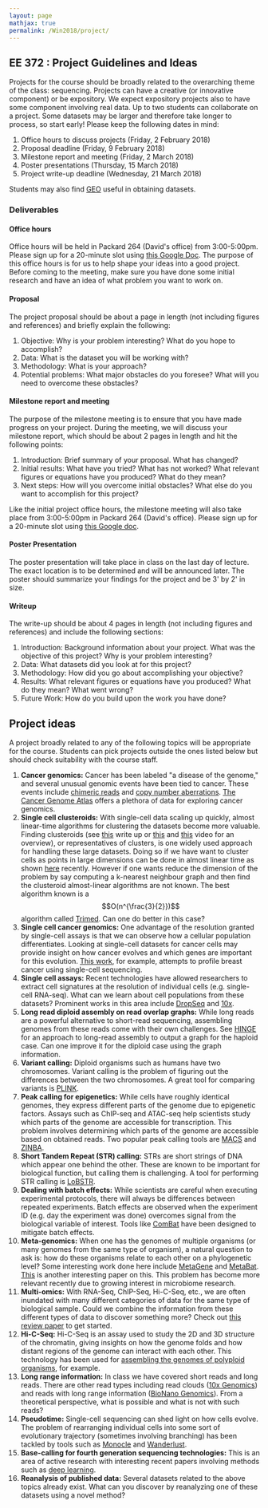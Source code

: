 ```yaml
---
layout: page
mathjax: true
permalink: /Win2018/project/
---
```


## EE 372 : Project Guidelines and Ideas

Projects for the course should be broadly related to the overarching theme of the class: sequencing. Projects can have a creative (or innovative component) or be expository. We expect expository projects also to have some component involving real data. Up to two students can collaborate on a project. Some datasets may be larger and therefore take longer to process, so start early! Please keep the following dates in mind:

1. Office hours to discuss projects  (Friday, 2 February 2018)
2. Proposal deadline (Friday, 9 February 2018)  
3. Milestone report and meeting (Friday, 2 March 2018)  
4. Poster presentations (Thursday, 15 March 2018)  
5. Project write-up deadline (Wednesday, 21 March 2018)

Students may also find [GEO](http://www.ncbi.nlm.nih.gov/geo/) useful in obtaining datasets.

### Deliverables

#### Office hours

Office hours will be held in Packard 264 (David's office) from 3:00-5:00pm. Please sign up for a 20-minute slot using [this Google Doc](https://docs.google.com/spreadsheets/d/1ySZWc7qNUYyR0Ayj3adITypp-Ea2u8L9vF9aRAEKbv8/edit?usp=sharing). The purpose of this office hours is for us to help shape your ideas into a good project. Before coming to the meeting, make sure you have done some initial research and have an idea of what problem you want to work on.

#### Proposal

The project proposal should be about a page in length (not including figures and references) and briefly explain the following:

1. Objective: Why is your problem interesting? What do you hope to accomplish?
2. Data: What is the dataset you will be working with?  
3. Methodology: What is your approach?  
4. Potential problems: What major obstacles do you foresee? What will you need to overcome these obstacles?

#### Milestone report and meeting

The purpose of the milestone meeting is to ensure that you have made progress on your project. During the meeting, we will discuss your milestone report, which should be about 2 pages in length and hit the following points:

1. Introduction: Brief summary of your proposal. What has changed?  
2. Initial results: What have you tried? What has not worked? What relevant figures or equations have you produced? What do they mean?
3. Next steps: How will you overcome initial obstacles? What else do you want to accomplish for this project?

Like the initial project office hours, the milestone meeting will also take place from 3:00-5:00pm in Packard 264 (David's office). Please sign up for a 20-minute slot using [this Google doc](https://docs.google.com/spreadsheets/d/1ySZWc7qNUYyR0Ayj3adITypp-Ea2u8L9vF9aRAEKbv8/edit?usp=sharing).

#### Poster Presentation

The poster presentation will take place in class on the last day of lecture. The exact location is to be determined and will be announced later. The poster should summarize your findings for the project and be 3' by 2' in size.

#### Writeup

The write-up should be about 4 pages in length (not including figures and references) and include the following sections:

1. Introduction: Background information about your project. What was the objective of this project? Why is your problem interesting?  
2. Data: What datasets did you look at for this project?  
3. Methodology: How did you go about accomplishing your objective?  
4. Results: What relevant figures or equations have you produced? What do they mean? What went wrong?  
5. Future Work: How do you build upon the work you have done?

## Project ideas

A project broadly related to any of the following topics will be appropriate for the course. Students can pick projects outside the ones listed below but should check suitability with the course staff.

1. **Cancer genomics:** Cancer has been labeled "a disease of the genome,"
and several unusual genomic events have been tied to cancer. These events include
 [chimeric reads](https://www.ncbi.nlm.nih.gov/pmc/articles/PMC3107329/) and
 [copy number aberrations](https://www.ncbi.nlm.nih.gov/pmc/articles/PMC2703871/).
 [The Cancer Genome Atlas](https://cancergenome.nih.gov/) offers a plethora of
data for exploring cancer genomics.
1. **Single cell clusteroids:** With single-cell data scaling up quickly, almost linear-time algorithms
for clustering the datasets become more valuable. Finding clusteroids
(see [this](http://infolab.stanford.edu/~ullman/mmds/ch7.pdf) write up or
[this](https://www.youtube.com/watch?v=YdqTScQFKQs) and
[this](https://www.youtube.com/watch?v=U3sdWVqMWEc) video for an overview),
or representatives of clusters, is one widely used approach for handling these large datasets.
Doing so if we have want to cluster cells as points in large dimensions can be done in
almost linear time as shown
 [here](https://arxiv.org/pdf/1711.00817.pdf) recently.
However if one wants reduce the dimension of the problem by say computing
a k-nearest neighbour graph and then find the clusteroid almost-linear
algorithms are not known. The best algorithm known is a $$O(n^{\frac{3}{2}})$$ algorithm
called [Trimed](https://arxiv.org/abs/1605.06950). Can one do better
in this case?
1. **Single cell cancer genomics:** One advantage of the resolution
 granted by single-cell assays is that we can observe how a cellular population
 differentiates. Looking at single-cell datasets for cancer cells may provide
 insight on how cancer evolves and which genes are important for this evolution.
 [This work](https://www.nature.com/articles/ncomms15081), for example, attempts
 to profile breast cancer using single-cell sequencing.
1. **Single cell assays:** Recent technologies have allowed researchers
 to extract cell signatures at the resolution of individual cells (e.g. single-cell RNA-seq).
  What can we learn about cell populations from these datasets? Prominent works in this area
  include [DropSeq](http://www.cell.com/abstract/S0092-8674(15)00549-8) and
  [10x](https://www.nature.com/articles/ncomms14049).
1. **Long read diploid assembly on read overlap graphs:** While long reads are a powerful
alternative to short-read sequencing, assembling genomes from these reads
come with their own challenges.
See [HINGE](https://www.ncbi.nlm.nih.gov/pubmed/28320918)
for an approach to long-read assembly to output a graph for the haploid case.
Can one improve it for the diploid case using the graph information.
1. **Variant calling:** Diploid organisms such as humans have two chromosomes. Variant calling is the problem of figuring out the differences between the two chromosomes. A great tool for comparing variants is [PLINK](http://zzz.bwh.harvard.edu/plink/).
1. **Peak calling for epigenetics:**  While cells have roughly identical genomes, they express different parts of the genome due to epigenetic factors. Assays such as ChIP-seq and ATAC-seq help scientists study which parts of the genome are accessible for transcription. This problem involves determining which parts of the genome are accessible based on obtained reads. Two popular peak calling tools are [MACS](http://www.ncbi.nlm.nih.gov/pmc/articles/PMC3120977/) and [ZINBA](https://genomebiology.biomedcentral.com/articles/10.1186/gb-2011-12-7-r67).  
1. **Short Tandem Repeat (STR) calling:**  STRs are short strings of DNA which appear one behind the other. These are known to be important for biological function, but calling them is challenging. A tool for performing STR calling is [LoBSTR](http://www.ncbi.nlm.nih.gov/pubmed/22522390).
1. **Dealing with batch effects:** While scientists are careful when executing experimental protocols, there will always be differences between repeated experiments. Batch effects are observed when the experiment ID (e.g. day the experiment was done) overcomes signal from the biological variable of interest. Tools like [ComBat](http://biostatistics.oxfordjournals.org/content/8/1/118.abstract) have been designed to mitigate batch effects.  
1. **Meta-genomics:** When one has the genomes of multiple organisms (or many genomes from the same type of organism), a natural question to ask is: how do these organisms relate to each other on a phylogenetic level? Some interesting work done here include [MetaGene](http://www.ncbi.nlm.nih.gov/pubmed/17028096) and [MetaBat](https://peerj.com/articles/1165/). [This](http://www.nature.com/nbt/journal/v32/n8/full/nbt.2939.html) is another interesting paper on this. This problem has become more relevant recently due to growing interest in microbiome research.
1. **Multi-omics:** With RNA-Seq, ChIP-Seq, Hi-C-Seq, etc., we are often inundated with many different categories of data for the same type of biological sample. Could we combine the information from these different types of data to discover something more? Check out [this review paper](https://www.nature.com/articles/nrg3868) to get started.
1. **Hi-C-Seq:** Hi-C-Seq is an assay used to study the 2D and 3D structure of the chromatin, giving insights on how the genome folds and how distant regions of the genome can interact with each other. This technology has been used for [assembling the genomes of polyploid organisms](https://www.nature.com/articles/nature22043), for example.
1. **Long range information:** In class we have covered short reads and long reads. There are other read types including read clouds ([10x Genomics](http://www.10xgenomics.com/)) and reads with long range information ([BioNano Genomics](http://www.bionanogenomics.com/)). From a theoretical perspective, what is possible and what is not with such reads?
1. **Pseudotime:** Single-cell sequencing can shed light on how cells evolve. The problem of rearranging individual cells into some sort of evolutionary trajectory (sometimes involving branching) has been tackled by tools such as [Monocle](http://cole-trapnell-lab.github.io/monocle-release/papers/) and [Wanderlust](https://www.c2b2.columbia.edu/danapeerlab/html/wanderlust.html).
1. **Base-calling for fourth generation sequencing technologies:** This is an area of active research with interesting recent papers involving methods such as [deep learning](http://arxiv.org/pdf/1603.09195.pdf).
1. **Reanalysis of published data:** Several datasets related to the above topics already exist. What can you discover by reanalyzing one of these datasets using a novel method?
